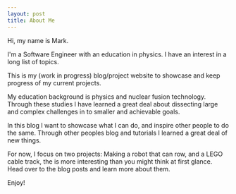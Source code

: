 ```yaml
---
layout: post
title: About Me
---
```


Hi, my name is Mark.

I'm a Software Engineer with an education in physics. I have an interest in a long list of topics.

This is my (work in progress) blog/project website to showcase and keep progress of my current projects.

My education background is physics and nuclear fusion technology. Through these studies I have learned a great deal about dissecting large and complex challenges in to smaller and achievable goals.

In this blog I want to showcase what I can do, and inspire other people to do the same. Through other peoples blog and tutorials I learned a great deal of new things.

For now, I focus on two projects: Making a robot that can row, and a LEGO cable track, the is more interesting than you might think at first glance. Head over to the blog posts and learn more about them.

Enjoy!

